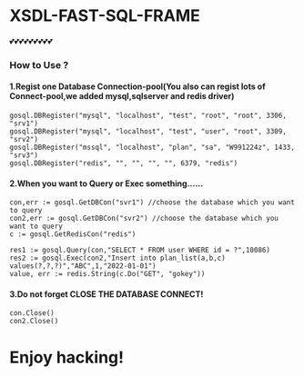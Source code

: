 
# XSDL-FAST-SQL-FRAME
💕💕💕💕💕💕💕💕💕

### How to Use ?

#### 1.Regist one Database Connection-pool(You also can regist lots of Connect-pool,we added mysql,sqlserver and redis driver)
```` golang
gosql.DBRegister("mysql", "localhost", "test", "root", "root", 3306, "srv1")
gosql.DBRegister("mysql", "localhost", "test", "user", "root", 3309, "srv2")
gosql.DBRegister("mssql", "localhost", "plan", "sa", "W991224z", 1433, "srv3")
gosql.DBRegister("redis", "", "", "", "", 6379, "redis")
````
#### 2.When you want to Query or Exec something......
```` golang
con,err := gosql.GetDBCon("svr1") //choose the database which you want to query
con2,err := gosql.GetDBCon("svr2") //choose the database which you want to query
c := gosql.GetRedisCon("redis")

res1 := gosql.Query(con,"SELECT * FROM user WHERE id = ?",10086)
res2 := gosql.Exec(con2,"Insert into plan_list(a,b,c) values(?,?,?)","ABC",1,"2022-01-01")
value, err := redis.String(c.Do("GET", "gokey"))
````

#### 3.Do not forget CLOSE THE DATABASE CONNECT!
```` golang
con.Close()
con2.Close()
````

# Enjoy hacking!